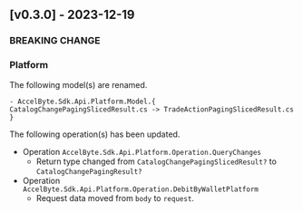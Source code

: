 <a name="v0.3.0"></a>
## [v0.3.0] - 2023-12-19

### BREAKING CHANGE

### Platform
The following model(s) are renamed.
```
- AccelByte.Sdk.Api.Platform.Model.{ CatalogChangePagingSlicedResult.cs -> TradeActionPagingSlicedResult.cs }
```

The following operation(s) has been updated.
- Operation `AccelByte.Sdk.Api.Platform.Operation.QueryChanges`
    - Return type changed from `CatalogChangePagingSlicedResult?` to `CatalogChangePagingResult?`
- Operation `AccelByte.Sdk.Api.Platform.Operation.DebitByWalletPlatform`
    - Request data moved from `body` to `request`.
